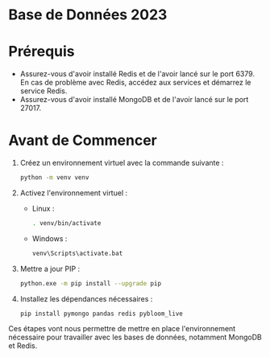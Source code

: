 # Base de Données 2023

# Prérequis

- Assurez-vous d'avoir installé Redis et de l'avoir lancé sur le port 6379. En cas de problème avec Redis, accédez aux services et démarrez le service Redis.
- Assurez-vous d'avoir installé MongoDB et de l'avoir lancé sur le port 27017.

# Avant de Commencer

1. Créez un environnement virtuel avec la commande suivante :
    ```bash
    python -m venv venv
    ```

2. Activez l'environnement virtuel :
    - Linux :
        ```bash
        . venv/bin/activate
        ```
    - Windows :
        ```bash
        venv\Scripts\activate.bat
        ```
  3. Mettre a jour PIP :
      ```bash
      python.exe -m pip install --upgrade pip
      ```      

5. Installez les dépendances nécessaires :
    ```bash
    pip install pymongo pandas redis pybloom_live
    ```

Ces étapes vont nous permettre de mettre en place l'environnement nécessaire pour travailler avec les bases de données, notamment MongoDB et Redis.
